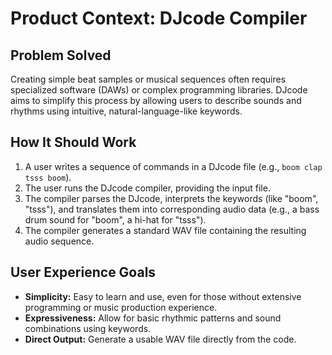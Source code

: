 # Product Context: DJcode Compiler

## Problem Solved
Creating simple beat samples or musical sequences often requires specialized software (DAWs) or complex programming libraries. DJcode aims to simplify this process by allowing users to describe sounds and rhythms using intuitive, natural-language-like keywords.

## How It Should Work
1.  A user writes a sequence of commands in a DJcode file (e.g., `boom clap tsss boom`).
2.  The user runs the DJcode compiler, providing the input file.
3.  The compiler parses the DJcode, interprets the keywords (like "boom", "tsss"), and translates them into corresponding audio data (e.g., a bass drum sound for "boom", a hi-hat for "tsss").
4.  The compiler generates a standard WAV file containing the resulting audio sequence.

## User Experience Goals
-   **Simplicity:** Easy to learn and use, even for those without extensive programming or music production experience.
-   **Expressiveness:** Allow for basic rhythmic patterns and sound combinations using keywords.
-   **Direct Output:** Generate a usable WAV file directly from the code.
